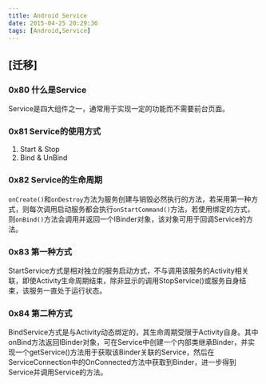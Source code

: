 ```yaml
---
title: Android Service
date: 2015-04-25 20:29:36
tags: [Android,Service]
---
```


## [迁移]

### 0x80 什么是Service

Service是四大组件之一，通常用于实现一定的功能而不需要前台页面。

### 0x81 Service的使用方式

1. Start & Stop
1. Bind & UnBind

### 0x82 Service的生命周期

`onCreate()`和`onDestroy`方法为服务创建与销毁必然执行的方法，若采用第一种方式，则每次调用启动服务都会执行`onStartCommand()`方法，若使用绑定的方式，则`onBind()`方法会调用并返回一个IBinder对象，该对象可用于回调Service的方法。

### 0x83 第一种方式

StartService方式是相对独立的服务启动方式，不与调用该服务的Activity相关联，即使Activity生命周期结束，除非显示的调用StopService()或服务自身结束，该服务一直处于运行状态。

### 0x84 第二种方式

BindService方式是与Activity动态绑定的，其生命周期受限于Activity自身。其中onBind方法返回IBinder对象，可在Service中创建一个内部类继承Binder，并实现一个getService()方法用于获取该Binder关联的Service，然后在ServiceConnection中的OnConnected方法中获取到Binder，进一步得到Service并调用Service的方法。
